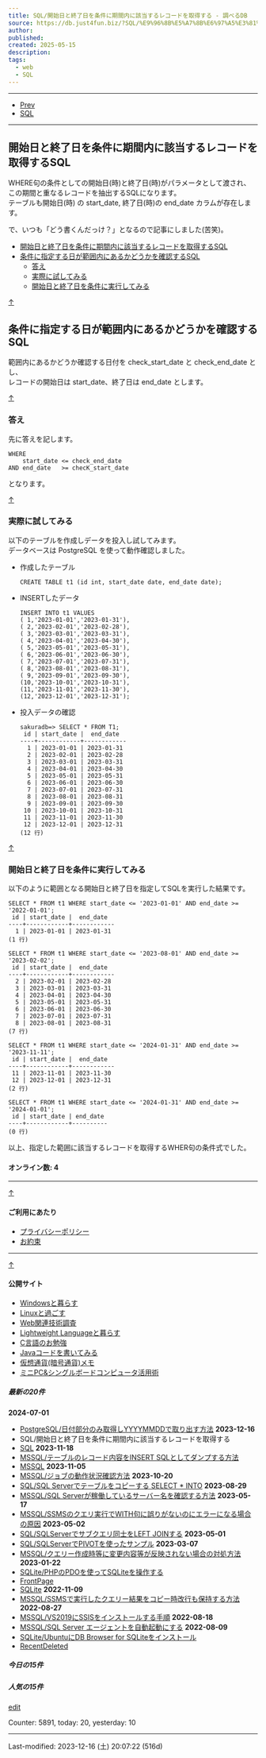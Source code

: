 ```yaml
---
title: SQL/開始日と終了日を条件に期間内に該当するレコードを取得する - 調べるDB
source: https://db.just4fun.biz/?SQL/%E9%96%8B%E5%A7%8B%E6%97%A5%E3%81%A8%E7%B5%82%E4%BA%86%E6%97%A5%E3%82%92%E6%9D%A1%E4%BB%B6%E3%81%AB%E6%9C%9F%E9%96%93%E5%86%85%E3%81%AB%E8%A9%B2%E5%BD%93%E3%81%99%E3%82%8B%E3%83%AC%E3%82%B3%E3%83%BC%E3%83%89%E3%82%92%E5%8F%96%E5%BE%97%E3%81%99%E3%82%8B#jaa6425f
author: 
published: 
created: 2025-05-15
description: 
tags:
  - web
  - SQL
---
```

---

- [Prev](https://db.just4fun.biz/?SQL/%E4%B8%80%E3%81%A4%E3%81%AEINSERT%E3%81%A7%E8%A4%87%E6%95%B0%E8%A1%8C%E3%82%92INSERT%E3%81%99%E3%82%8BSQL%E6%A7%8B%E6%96%87 "SQL/一つのINSERTで複数行をINSERTするSQL構文 (64d)")
- [SQL](https://db.just4fun.biz/?SQL "SQL (64d)")

---

## 開始日と終了日を条件に期間内に該当するレコードを取得するSQL

WHERE句の条件としての開始日(時)と終了日(時)がパラメータとして渡され、 この期間と重なるレコードを抽出するSQLになります。  
テーブルも開始日(時) の start\_date, 終了日(時)の end\_date カラムが存在します。

で、いつも「どう書くんだっけ？」となるので記事にしました(苦笑)。

- [開始日と終了日を条件に期間内に該当するレコードを取得するSQL](https://db.just4fun.biz/?SQL/%E9%96%8B%E5%A7%8B%E6%97%A5%E3%81%A8%E7%B5%82%E4%BA%86%E6%97%A5%E3%82%92%E6%9D%A1%E4%BB%B6%E3%81%AB%E6%9C%9F%E9%96%93%E5%86%85%E3%81%AB%E8%A9%B2%E5%BD%93%E3%81%99%E3%82%8B%E3%83%AC%E3%82%B3%E3%83%BC%E3%83%89%E3%82%92%E5%8F%96%E5%BE%97%E3%81%99%E3%82%8B#jaa6425f)
- [条件に指定する日が範囲内にあるかどうかを確認するSQL](https://db.just4fun.biz/?SQL/%E9%96%8B%E5%A7%8B%E6%97%A5%E3%81%A8%E7%B5%82%E4%BA%86%E6%97%A5%E3%82%92%E6%9D%A1%E4%BB%B6%E3%81%AB%E6%9C%9F%E9%96%93%E5%86%85%E3%81%AB%E8%A9%B2%E5%BD%93%E3%81%99%E3%82%8B%E3%83%AC%E3%82%B3%E3%83%BC%E3%83%89%E3%82%92%E5%8F%96%E5%BE%97%E3%81%99%E3%82%8B#x9bd2060)
	- [答え](https://db.just4fun.biz/?SQL/%E9%96%8B%E5%A7%8B%E6%97%A5%E3%81%A8%E7%B5%82%E4%BA%86%E6%97%A5%E3%82%92%E6%9D%A1%E4%BB%B6%E3%81%AB%E6%9C%9F%E9%96%93%E5%86%85%E3%81%AB%E8%A9%B2%E5%BD%93%E3%81%99%E3%82%8B%E3%83%AC%E3%82%B3%E3%83%BC%E3%83%89%E3%82%92%E5%8F%96%E5%BE%97%E3%81%99%E3%82%8B#kc25d5b8)
	- [実際に試してみる](https://db.just4fun.biz/?SQL/%E9%96%8B%E5%A7%8B%E6%97%A5%E3%81%A8%E7%B5%82%E4%BA%86%E6%97%A5%E3%82%92%E6%9D%A1%E4%BB%B6%E3%81%AB%E6%9C%9F%E9%96%93%E5%86%85%E3%81%AB%E8%A9%B2%E5%BD%93%E3%81%99%E3%82%8B%E3%83%AC%E3%82%B3%E3%83%BC%E3%83%89%E3%82%92%E5%8F%96%E5%BE%97%E3%81%99%E3%82%8B#c628a5ed)
	- [開始日と終了日を条件に実行してみる](https://db.just4fun.biz/?SQL/%E9%96%8B%E5%A7%8B%E6%97%A5%E3%81%A8%E7%B5%82%E4%BA%86%E6%97%A5%E3%82%92%E6%9D%A1%E4%BB%B6%E3%81%AB%E6%9C%9F%E9%96%93%E5%86%85%E3%81%AB%E8%A9%B2%E5%BD%93%E3%81%99%E3%82%8B%E3%83%AC%E3%82%B3%E3%83%BC%E3%83%89%E3%82%92%E5%8F%96%E5%BE%97%E3%81%99%E3%82%8B#t5136271)

[↑](https://db.just4fun.biz/?SQL/%E9%96%8B%E5%A7%8B%E6%97%A5%E3%81%A8%E7%B5%82%E4%BA%86%E6%97%A5%E3%82%92%E6%9D%A1%E4%BB%B6%E3%81%AB%E6%9C%9F%E9%96%93%E5%86%85%E3%81%AB%E8%A9%B2%E5%BD%93%E3%81%99%E3%82%8B%E3%83%AC%E3%82%B3%E3%83%BC%E3%83%89%E3%82%92%E5%8F%96%E5%BE%97%E3%81%99%E3%82%8B#navigator)

## 条件に指定する日が範囲内にあるかどうかを確認するSQL

範囲内にあるかどうか確認する日付を check\_start\_date と check\_end\_date とし、  
レコードの開始日は start\_date、終了日は end\_date とします。  

[↑](https://db.just4fun.biz/?SQL/%E9%96%8B%E5%A7%8B%E6%97%A5%E3%81%A8%E7%B5%82%E4%BA%86%E6%97%A5%E3%82%92%E6%9D%A1%E4%BB%B6%E3%81%AB%E6%9C%9F%E9%96%93%E5%86%85%E3%81%AB%E8%A9%B2%E5%BD%93%E3%81%99%E3%82%8B%E3%83%AC%E3%82%B3%E3%83%BC%E3%83%89%E3%82%92%E5%8F%96%E5%BE%97%E3%81%99%E3%82%8B#navigator)

### 答え

先に答えを記します。

```
WHERE
    start_date <= check_end_date
AND end_date   >= checK_start_date
```

となります。

[↑](https://db.just4fun.biz/?SQL/%E9%96%8B%E5%A7%8B%E6%97%A5%E3%81%A8%E7%B5%82%E4%BA%86%E6%97%A5%E3%82%92%E6%9D%A1%E4%BB%B6%E3%81%AB%E6%9C%9F%E9%96%93%E5%86%85%E3%81%AB%E8%A9%B2%E5%BD%93%E3%81%99%E3%82%8B%E3%83%AC%E3%82%B3%E3%83%BC%E3%83%89%E3%82%92%E5%8F%96%E5%BE%97%E3%81%99%E3%82%8B#navigator)

### 実際に試してみる

以下のテーブルを作成しデータを投入し試してみます。  
データベースは PostgreSQL を使って動作確認しました。

- 作成したテーブル
	```
	CREATE TABLE t1 (id int, start_date date, end_date date);
	```
- INSERTしたデータ
	```
	INSERT INTO t1 VALUES
	( 1,'2023-01-01','2023-01-31'),
	( 2,'2023-02-01','2023-02-28'),
	( 3,'2023-03-01','2023-03-31'),
	( 4,'2023-04-01','2023-04-30'),
	( 5,'2023-05-01','2023-05-31'),
	( 6,'2023-06-01','2023-06-30'),
	( 7,'2023-07-01','2023-07-31'),
	( 8,'2023-08-01','2023-08-31'),
	( 9,'2023-09-01','2023-09-30'),
	(10,'2023-10-01','2023-10-31'),
	(11,'2023-11-01','2023-11-30'),
	(12,'2023-12-01','2023-12-31');
	```
- 投入データの確認
	```
	sakuradb=> SELECT * FROM T1;
	 id | start_date |  end_date  
	----+------------+------------
	  1 | 2023-01-01 | 2023-01-31
	  2 | 2023-02-01 | 2023-02-28
	  3 | 2023-03-01 | 2023-03-31
	  4 | 2023-04-01 | 2023-04-30
	  5 | 2023-05-01 | 2023-05-31
	  6 | 2023-06-01 | 2023-06-30
	  7 | 2023-07-01 | 2023-07-31
	  8 | 2023-08-01 | 2023-08-31
	  9 | 2023-09-01 | 2023-09-30
	 10 | 2023-10-01 | 2023-10-31
	 11 | 2023-11-01 | 2023-11-30
	 12 | 2023-12-01 | 2023-12-31
	(12 行)
	```

[↑](https://db.just4fun.biz/?SQL/%E9%96%8B%E5%A7%8B%E6%97%A5%E3%81%A8%E7%B5%82%E4%BA%86%E6%97%A5%E3%82%92%E6%9D%A1%E4%BB%B6%E3%81%AB%E6%9C%9F%E9%96%93%E5%86%85%E3%81%AB%E8%A9%B2%E5%BD%93%E3%81%99%E3%82%8B%E3%83%AC%E3%82%B3%E3%83%BC%E3%83%89%E3%82%92%E5%8F%96%E5%BE%97%E3%81%99%E3%82%8B#navigator)

### 開始日と終了日を条件に実行してみる

以下のように範囲となる開始日と終了日を指定してSQLを実行した結果です。

```
SELECT * FROM t1 WHERE start_date <= '2023-01-01' AND end_date >= '2022-01-01';
 id | start_date |  end_date  
----+------------+------------
  1 | 2023-01-01 | 2023-01-31
(1 行)
```
```
SELECT * FROM t1 WHERE start_date <= '2023-08-01' AND end_date >= '2023-02-02';
 id | start_date |  end_date  
----+------------+------------
  2 | 2023-02-01 | 2023-02-28
  3 | 2023-03-01 | 2023-03-31
  4 | 2023-04-01 | 2023-04-30
  5 | 2023-05-01 | 2023-05-31
  6 | 2023-06-01 | 2023-06-30
  7 | 2023-07-01 | 2023-07-31
  8 | 2023-08-01 | 2023-08-31
(7 行)
```
```
SELECT * FROM t1 WHERE start_date <= '2024-01-31' AND end_date >= '2023-11-11';
 id | start_date |  end_date  
----+------------+------------
 11 | 2023-11-01 | 2023-11-30
 12 | 2023-12-01 | 2023-12-31
(2 行)
```
```
SELECT * FROM t1 WHERE start_date <= '2024-01-31' AND end_date >= '2024-01-01';
 id | start_date | end_date 
----+------------+----------
(0 行)
```

以上、指定した範囲に該当するレコードを取得するWHER句の条件式でした。

#### オンライン数: 4

---

[↑](https://db.just4fun.biz/?SQL/%E9%96%8B%E5%A7%8B%E6%97%A5%E3%81%A8%E7%B5%82%E4%BA%86%E6%97%A5%E3%82%92%E6%9D%A1%E4%BB%B6%E3%81%AB%E6%9C%9F%E9%96%93%E5%86%85%E3%81%AB%E8%A9%B2%E5%BD%93%E3%81%99%E3%82%8B%E3%83%AC%E3%82%B3%E3%83%BC%E3%83%89%E3%82%92%E5%8F%96%E5%BE%97%E3%81%99%E3%82%8B#navigator)

#### ご利用にあたり

- [プライバシーポリシー](https://db.just4fun.biz/?%E3%83%97%E3%83%A9%E3%82%A4%E3%83%90%E3%82%B7%E3%83%BC%E3%83%9D%E3%83%AA%E3%82%B7%E3%83%BC "プライバシーポリシー (3708d)")
- [お約束](https://db.just4fun.biz/?%E3%81%8A%E7%B4%84%E6%9D%9F "お約束 (3708d)")

---

[↑](https://db.just4fun.biz/?SQL/%E9%96%8B%E5%A7%8B%E6%97%A5%E3%81%A8%E7%B5%82%E4%BA%86%E6%97%A5%E3%82%92%E6%9D%A1%E4%BB%B6%E3%81%AB%E6%9C%9F%E9%96%93%E5%86%85%E3%81%AB%E8%A9%B2%E5%BD%93%E3%81%99%E3%82%8B%E3%83%AC%E3%82%B3%E3%83%BC%E3%83%89%E3%82%92%E5%8F%96%E5%BE%97%E3%81%99%E3%82%8B#navigator)

#### 公開サイト

- [Windowsと暮らす](https://win.just4fun.biz/)
- [Linuxと過ごす](https://linux.just4fun.biz/)
- [Web関連技術調査](https://web.just4fun.biz/)
- [Lightweight Languageと暮らす](https://ll.just4fun.biz/)
- [C言語のお勉強](https://c.just4fun.biz/)
- [Javaコードを書いてみる](https://java.just4fun.biz/)
- [仮想通貨(暗号通貨)メモ](https://cryptocurrency.just4fun.biz/)
- [ミニPC&シングルボードコンピュータ活用術](https://minipc.just4fun.biz/)

##### 最新の20件

**2024-07-01**
- [PostgreSQL/日付部分のみ取得しYYYYMMDDで取り出す方法](https://db.just4fun.biz/?PostgreSQL/%E6%97%A5%E4%BB%98%E9%83%A8%E5%88%86%E3%81%AE%E3%81%BF%E5%8F%96%E5%BE%97%E3%81%97YYYYMMDD%E3%81%A7%E5%8F%96%E3%82%8A%E5%87%BA%E3%81%99%E6%96%B9%E6%B3%95 "PostgreSQL/日付部分のみ取得しYYYYMMDDで取り出す方法 (64d)")
**2023-12-16**
- SQL/開始日と終了日を条件に期間内に該当するレコードを取得する
- [SQL](https://db.just4fun.biz/?SQL "SQL (64d)")
**2023-11-18**
- [MSSQL/テーブルのレコード内容をINSERT SQLとしてダンプする方法](https://db.just4fun.biz/?MSSQL/%E3%83%86%E3%83%BC%E3%83%96%E3%83%AB%E3%81%AE%E3%83%AC%E3%82%B3%E3%83%BC%E3%83%89%E5%86%85%E5%AE%B9%E3%82%92INSERT+SQL%E3%81%A8%E3%81%97%E3%81%A6%E3%83%80%E3%83%B3%E3%83%97%E3%81%99%E3%82%8B%E6%96%B9%E6%B3%95 "MSSQL/テーブルのレコード内容をINSERT SQLとしてダンプする方法 (544d)")
- [MSSQL](https://db.just4fun.biz/?MSSQL "MSSQL (544d)")
**2023-11-05**
- [MSSQL/ジョブの動作状況確認方法](https://db.just4fun.biz/?MSSQL/%E3%82%B8%E3%83%A7%E3%83%96%E3%81%AE%E5%8B%95%E4%BD%9C%E7%8A%B6%E6%B3%81%E7%A2%BA%E8%AA%8D%E6%96%B9%E6%B3%95 "MSSQL/ジョブの動作状況確認方法 (557d)")
**2023-10-20**
- [SQL/SQL Serverでテーブルをコピーする SELECT \* INTO](https://db.just4fun.biz/?SQL/SQL+Server%E3%81%A7%E3%83%86%E3%83%BC%E3%83%96%E3%83%AB%E3%82%92%E3%82%B3%E3%83%94%E3%83%BC%E3%81%99%E3%82%8B+SELECT+%2A+INTO "SQL/SQL Serverでテーブルをコピーする SELECT * INTO (573d)")
**2023-08-29**
- [MSSQL/SQL Serverが稼働しているサーバー名を確認する方法](https://db.just4fun.biz/?MSSQL/SQL+Server%E3%81%8C%E7%A8%BC%E5%83%8D%E3%81%97%E3%81%A6%E3%81%84%E3%82%8B%E3%82%B5%E3%83%BC%E3%83%90%E3%83%BC%E5%90%8D%E3%82%92%E7%A2%BA%E8%AA%8D%E3%81%99%E3%82%8B%E6%96%B9%E6%B3%95 "MSSQL/SQL Serverが稼働しているサーバー名を確認する方法 (625d)")
**2023-05-17**
- [MSSQL/SSMSのクエリ実行でWITH句に誤りがないのにエラーになる場合の原因](https://db.just4fun.biz/?MSSQL/SSMS%E3%81%AE%E3%82%AF%E3%82%A8%E3%83%AA%E5%AE%9F%E8%A1%8C%E3%81%A7WITH%E5%8F%A5%E3%81%AB%E8%AA%A4%E3%82%8A%E3%81%8C%E3%81%AA%E3%81%84%E3%81%AE%E3%81%AB%E3%82%A8%E3%83%A9%E3%83%BC%E3%81%AB%E3%81%AA%E3%82%8B%E5%A0%B4%E5%90%88%E3%81%AE%E5%8E%9F%E5%9B%A0 "MSSQL/SSMSのクエリ実行でWITH句に誤りがないのにエラーになる場合の原因 (729d)")
**2023-05-02**
- [SQL/SQLServerでサブクエリ同士をLEFT JOINする](https://db.just4fun.biz/?SQL/SQLServer%E3%81%A7%E3%82%B5%E3%83%96%E3%82%AF%E3%82%A8%E3%83%AA%E5%90%8C%E5%A3%AB%E3%82%92LEFT+JOIN%E3%81%99%E3%82%8B "SQL/SQLServerでサブクエリ同士をLEFT JOINする (744d)")
**2023-05-01**
- [SQL/SQLServerでPIVOTを使ったサンプル](https://db.just4fun.biz/?SQL/SQLServer%E3%81%A7PIVOT%E3%82%92%E4%BD%BF%E3%81%A3%E3%81%9F%E3%82%B5%E3%83%B3%E3%83%97%E3%83%AB "SQL/SQLServerでPIVOTを使ったサンプル (745d)")
**2023-03-07**
- [MSSQL/クエリー作成時等に変更内容等が反映されない場合の対処方法](https://db.just4fun.biz/?MSSQL/%E3%82%AF%E3%82%A8%E3%83%AA%E3%83%BC%E4%BD%9C%E6%88%90%E6%99%82%E7%AD%89%E3%81%AB%E5%A4%89%E6%9B%B4%E5%86%85%E5%AE%B9%E7%AD%89%E3%81%8C%E5%8F%8D%E6%98%A0%E3%81%95%E3%82%8C%E3%81%AA%E3%81%84%E5%A0%B4%E5%90%88%E3%81%AE%E5%AF%BE%E5%87%A6%E6%96%B9%E6%B3%95 "MSSQL/クエリー作成時等に変更内容等が反映されない場合の対処方法 (800d)")
**2023-01-22**
- [SQLite/PHPのPDOを使ってSQLiteを操作する](https://db.just4fun.biz/?SQLite/PHP%E3%81%AEPDO%E3%82%92%E4%BD%BF%E3%81%A3%E3%81%A6SQLite%E3%82%92%E6%93%8D%E4%BD%9C%E3%81%99%E3%82%8B "SQLite/PHPのPDOを使ってSQLiteを操作する (844d)")
- [FrontPage](https://db.just4fun.biz/ "FrontPage (64d)")
- [SQLite](https://db.just4fun.biz/?SQLite "SQLite (64d)")
**2022-11-09**
- [MSSQL/SSMSで実行したクエリー結果をコピー時改行も保持する方法](https://db.just4fun.biz/?MSSQL/SSMS%E3%81%A7%E5%AE%9F%E8%A1%8C%E3%81%97%E3%81%9F%E3%82%AF%E3%82%A8%E3%83%AA%E3%83%BC%E7%B5%90%E6%9E%9C%E3%82%92%E3%82%B3%E3%83%94%E3%83%BC%E6%99%82%E6%94%B9%E8%A1%8C%E3%82%82%E4%BF%9D%E6%8C%81%E3%81%99%E3%82%8B%E6%96%B9%E6%B3%95 "MSSQL/SSMSで実行したクエリー結果をコピー時改行も保持する方法 (918d)")
**2022-08-27**
- [MSSQL/VS2019にSSISをインストールする手順](https://db.just4fun.biz/?MSSQL/VS2019%E3%81%ABSSIS%E3%82%92%E3%82%A4%E3%83%B3%E3%82%B9%E3%83%88%E3%83%BC%E3%83%AB%E3%81%99%E3%82%8B%E6%89%8B%E9%A0%86 "MSSQL/VS2019にSSISをインストールする手順 (992d)")
**2022-08-18**
- [MSSQL/SQL Server エージェントを自動起動にする](https://db.just4fun.biz/?MSSQL/SQL+Server+%E3%82%A8%E3%83%BC%E3%82%B8%E3%82%A7%E3%83%B3%E3%83%88%E3%82%92%E8%87%AA%E5%8B%95%E8%B5%B7%E5%8B%95%E3%81%AB%E3%81%99%E3%82%8B "MSSQL/SQL Server エージェントを自動起動にする (1001d)")
**2022-08-09**
- [SQLite/UbuntuにDB Browser for SQLiteをインストール](https://db.just4fun.biz/?SQLite/Ubuntu%E3%81%ABDB+Browser+for+SQLite%E3%82%92%E3%82%A4%E3%83%B3%E3%82%B9%E3%83%88%E3%83%BC%E3%83%AB "SQLite/UbuntuにDB Browser for SQLiteをインストール (1010d)")
- [RecentDeleted](https://db.just4fun.biz/?RecentDeleted "RecentDeleted (1010d)")

##### 今日の15件

##### 人気の15件

[edit](https://db.just4fun.biz/?cmd=edit&page=MenuBar "Edit MenuBar")

Counter: 5891, today: 20, yesterday: 10

---

Last-modified: 2023-12-16 (土) 20:07:22 (516d)